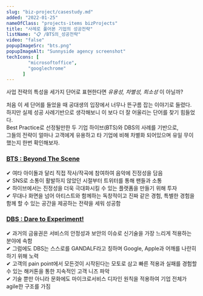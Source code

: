 ```yaml
---
slug: "biz-project/casestudy.md"
added: "2022-01-25"
nameOfClass: "projects-items bizProjects"
title: "사례로 풀어본 기업의 성공전략"
listName: "📋 /BTS의_성공전략"
video: "false"
popupImageSrc: "bts.png"
popupImageAlt: "Sunnyside agency screenshot"
techIcons: [
        "microsoftoffice",
        "googlechrome"
      ]
---
```


사업 전략의 특성을 세가지 단어로 표현한다면
_유용성, 차별성, 희소성_
이 아닐까?  
  
처음 이 세 단어를 들었을 때 공대생의 입장에서 너무나 뜬구름 잡는 이야기로 들렸다.
하지만 실제 성공 사례기반으로 생각해보니 이 보다 더 잘 어울리는 단어를 찾기 힘들었다.  
Best Practice로 선정될만한 두 기업 하이브(BTS)와 DBS의 사례를 기반으로,  
그들의 전략이 얼마나 고객에게 유용하고 타 기업에 비해 차별화 되어있으며 유일 무이했는지 한번 확인해보자.  
  
### [BTS : Beyond The Scene](https://drive.google.com/file/d/1XThN730fuh6zo9qMscAWHxdbbvf31Aoa/view?usp=sharing  "클릭하여 상세 문서를 다운받을 수 있습니다.")   
✔︎ 여타 아이돌과 달리 직접 작사/작곡에 참여하여 음악에 진정성을 담음  
✔︎ SNS로 소통이 활발하지 않았던 시절부터 트위터를 통해 팬들과 소통    
✔︎ 하이브에서는 진정성을 더욱 극대화시킬 수 있는 플랫폼을 만들기 위해 투자     
✔︎ 무대나 화면을 넘어 아티스트와 함께하는 독창적이고 진짜 같은 경험, 특별한 경험을 함께 할 수 있는 공간을 제공하는 전략을 세워 성공함  

### [DBS : Dare to Experiment!](https://drive.google.com/file/d/1p0YUw0_f0darOzwLUyeTyKHvTK8vlIAb/view?usp=sharing  "클릭하여 상세 문서를 다운받을 수 있습니다.")  
✔︎ 과거의 금융권은 서비스의 안정성과 보안의 이슈로 신기술을 가장 느리게 적용하는 분야에 속함  
✔︎ 그럼에도 DBS는 스스로를 GANDALF라고 칭하며 Google, Apple과 어깨를 나란히 하기 위해 노력  
✔︎ 고객의 pain point에서 모든것이 시작된다는 모토로 삼고 빠른 적용과 실패를 경험할수 있는 해커톤을 통한 지속적인 고객 니즈 파악   
✔︎ 기술 뿐만 아니라 문화에도 마이크로서비스 디자인 원칙을 적용하여 기업 전체가 agile한 구조를 가짐  
    
